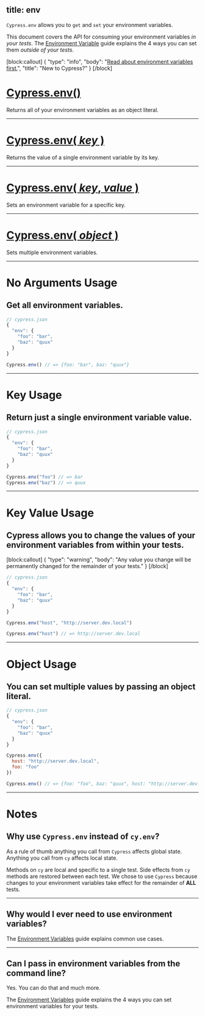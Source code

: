 title: env
---

`Cypress.env` allows you to `get` and `set` your environment variables.

This document covers the API for consuming your environment variables *in your tests*. The [Environment Variable](https://on.cypress.io/guides/environment-variables) guide explains the 4 ways you can set them *outside of your tests*.

[block:callout]
{
  "type": "info",
  "body": "[Read about environment variables first.](https://on.cypress.io/guides/environment-variables)",
  "title": "New to Cypress?"
}
[/block]

# [Cypress.env()](#section-no-arguments-usage)

Returns all of your environment variables as an object literal.

***

# [Cypress.env( *key* )](#section-key-usage)

Returns the value of a single environment variable by its key.

***

# [Cypress.env( *key*, *value* )](#section-key-value-usage)

Sets an environment variable for a specific key.

***

# [Cypress.env( *object* )](#section-object-usage)

Sets multiple environment variables.

***

# No Arguments Usage

## Get all environment variables.

```javascript
// cypress.json
{
  "env": {
    "foo": "bar",
    "baz": "quux"
  }
}
```

```javascript
Cypress.env() // => {foo: "bar", baz: "quux"}
```

***

# Key Usage

## Return just a single environment variable value.

```javascript
// cypress.json
{
  "env": {
    "foo": "bar",
    "baz": "quux"
  }
}
```

```javascript
Cypress.env("foo") // => bar
Cypress.env("baz") // => quux
```

***

# Key Value Usage

## Cypress allows you to change the values of your environment variables from within your tests.

[block:callout]
{
  "type": "warning",
  "body": "Any value you change will be permanently changed for the remainder of your tests."
}
[/block]

```javascript
// cypress.json
{
  "env": {
    "foo": "bar",
    "baz": "quux"
  }
}
```

```javascript
Cypress.env("host", "http://server.dev.local")

Cypress.env("host") // => http://server.dev.local
```

***

# Object Usage

## You can set multiple values by passing an object literal.

```javascript
// cypress.json
{
  "env": {
    "foo": "bar",
    "baz": "quux"
  }
}
```

```javascript
Cypress.env({
  host: "http://server.dev.local",
  foo: "foo"
})

Cypress.env() // => {foo: "foo", baz: "quux", host: "http://server.dev.local"}
```

***

# Notes

## Why use `Cypress.env` instead of `cy.env`?

As a rule of thumb anything you call from `Cypress` affects global state. Anything you call from `cy` affects local state.

Methods on `cy` are local and specific to a single test. Side effects from `cy` methods are restored between each test. We chose to use `Cypress` because changes to your environment variables take effect for the remainder of **ALL** tests.

***

## Why would I ever need to use environment variables?

The [Environment Variables](https://on.cypress.io/guides/environment-variables) guide explains common use cases.

***

## Can I pass in environment variables from the command line?

Yes. You can do that and much more.

The [Environment Variables](https://on.cypress.io/guides/environment-variables) guide explains the 4 ways you can set environment variables for your tests.
